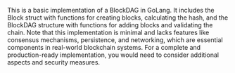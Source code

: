 This is a basic implementation of a BlockDAG in GoLang. 
It includes the Block struct with functions for creating blocks, calculating the hash, and the BlockDAG structure with functions for adding blocks and validating the chain. Note that this implementation is minimal and lacks features like consensus mechanisms, persistence, and networking, which are essential components in real-world blockchain systems. For a complete and production-ready implementation, you would need to consider additional aspects and security measures.